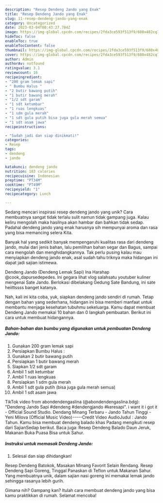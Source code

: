 ```yaml
---
description: "Resep Dendeng Jando yang Enak"
title: "Resep Dendeng Jando yang Enak"
slug: 11-resep-dendeng-jando-yang-enak
category: Uncategorized
date: 2023-03-04T00:43:27.784Z
image: https://img-global.cpcdn.com/recipes/2fda3ce593f513f9/680x482cq70/dendeng-jando-foto-resep-utama.jpg
hideToc: false
enableToc: true
enableTocContent: false
thumbnail: https://img-global.cpcdn.com/recipes/2fda3ce593f513f9/680x482cq70/dendeng-jando-foto-resep-utama.jpg
cover: https://img-global.cpcdn.com/recipes/2fda3ce593f513f9/680x482cq70/dendeng-jando-foto-resep-utama.jpg
author: Admin
authorAv: notfound
ratingvalue: 3.1
reviewcount: 16
recipeingredient:
- "200 gram lemak sapi"
- " Bumbu Halus "
- "2 butir bawang putih"
- "1 butir bawang merah"
- "1/2 sdt garam"
- "1 sdt ketumbar"
- "1 ruas lengkuas"
- "1 sdm gula merah"
- "1 sdt gula putih bisa juga gula merah semua"
- "1 sdt asam jawa"
recipeinstructions:

- "Sudah jadi dan siap dinikmati!"
categories:
- Resep
tags:
- dendeng
- jando

katakunci: dendeng jando 
nutrition: 103 calories
recipecuisine: Indonesian
preptime: "PT34M"
cooktime: "PT49M"
recipeyield: "1"
recipecategory: Lunch

---
```





Sedang mencari inspirasi resep dendeng jando yang unik? Cara membuatnya sangat tidak terlalu sulit namun tidak gampang juga. Kalau keliru mengolah maka hasilnya akan hambar dan bahkan tidak sedap. Padahal dendeng jando yang enak harusnya sih mempunyai aroma dan rasa yang bisa memancing selera Kita.





Banyak hal yang sedikit banyak mempengaruhi kualitas rasa dari dendeng jando, mulai dari jenis bahan, lalu pemilihan bahan segar dan Bagus, sampai cara mengolah dan menghidangkannya. Tak perlu pusing kalau mau menyiapkan dendeng jando enak,      asal sudah tahu triknya maka hidangan ini dapat jadi sajian istimewa.














Dendeng Jando (Dendeng Lemak Sapi) Ina Harahap @cook_dapursedepedes. Ini gegara lihat vlog salahsatu youtuber kuliner mengenai Sate Jando. Berlokasi dibelakang Gedung Sate Bandung, ini sate heiittssss banget katanya.






Nah, kali ini kita coba, yuk, siapkan dendeng jando sendiri di rumah. Tetap dengan bahan yang sederhana, hidangan ini bisa memberi manfaat untuk membantu menjaga kesehatan tubuhmu sekeluarga. Kamu dapat membuat Dendeng Jando memakai 10 bahan dan 0 langkah pembuatan. Berikut ini cara untuk membuat hidangannya.

<!--inarticleads1-->

##### Bahan-bahan dan bumbu yang digunakan untuk pembuatan Dendeng Jando:

1. Gunakan 200 gram lemak sapi
1. Persiapkan  Bumbu Halus :
1. Gunakan 2 butir bawang putih
1. Persiapkan 1 butir bawang merah
1. Siapkan 1/2 sdt garam
1. Ambil 1 sdt ketumbar
1. Ambil 1 ruas lengkuas
1. Persiapkan 1 sdm gula merah
1. Ambil 1 sdt gula putih (bisa juga gula merah semua)
1. Ambil 1 sdt asam jawa


TikTok video from abondendengaslina (@abondendengaslina.bdg): &#34;Dendeng Jando Sapi #dendeng #dendengjando #keresapi&#34;. i want it i got it - Official Sound Studio. Dendang Minang Terbaru - Jando Tahun Tinggi - Yeni Milova (Official Music Video)-----Credit Video AudioJudul : Jando Tahun. Kamu bisa membuat dendeng balado khas Padang mengikuti resep dari SajianSedap berikut. Baca juga: Resep Dendeng Balado Daun Jeruk, Makanan Buka Puasa Bisa untuk Sahur. 

<!--inarticleads2-->

##### Instruksi untuk memasak Dendeng Jando:


1. Selesai dan siap dihidangkan!

Resep Dendeng Batokok, Masakan Minang Favorit Selain Rendang. Resep Dendeng Sapi Goreng, Tinggal Panaskan di Teflon untuk Makanan Sahur. Yang membuatnya unik, dalam sajian nasi goreng ini memakai lemak jando sehingga rasanya lebih gurih. 

Gimana nih? Gampang kan? Itulah cara membuat dendeng jando yang bisa kamu praktikkan di rumah. Selamat mencoba!
